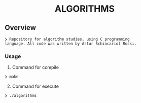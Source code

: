 <h1 align="center">ALGORITHMS</h1>

## Overview

<code>❯ Repository for algorithm studies, using C programming language. All code was written by Artur Schincariol Rossi.</code>

### Usage

1. Command for compile

```sh
❯ make
```

2. Command for execute

```sh
❯ ./algorithms
```
